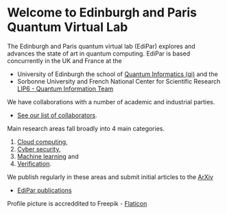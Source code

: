 # Welcome to Edinburgh and Paris Quantum Virtual Lab

The Edinburgh and Paris quantum virtual lab (EdiPar) explores and advances the state of art in quantum computing. EdiPar is based concurrently in the UK and France at the  

+ University of Edinburgh the school of [Quantum Informatics (qi)](https://web.inf.ed.ac.uk/quantum-informatics) and the
+ Sorbonne University and French National Center for Scientific Research [LIP6 - Quantum Information Team](https://qi.lip6.fr/)

We have collaborations with a number of academic and industrial parties.

+ [See our list of collaborators](https://www.ediparquantum.com/collaborations/collaborations/).

Main research areas fall broadly into $4$ main categories.

1. [Cloud computing](https://www.ediparquantum.com/research/cloud_computing/),
2. [Cyber security](https://www.ediparquantum.com/research/cyber_security/),
3. [Machine learning](https://www.ediparquantum.com/research/machine_learning/) and
4. [Verification](https://www.ediparquantum.com/research/verification/).

We publish regularly in these areas and submit initial articles to the [ArXiv](https://arxiv.org/)

+ [EdiPar publications](https://www.ediparquantum.com/publications/publications/)


Profile picture is accreddited to Freepik - [Flaticon](https://www.flaticon.com/)
